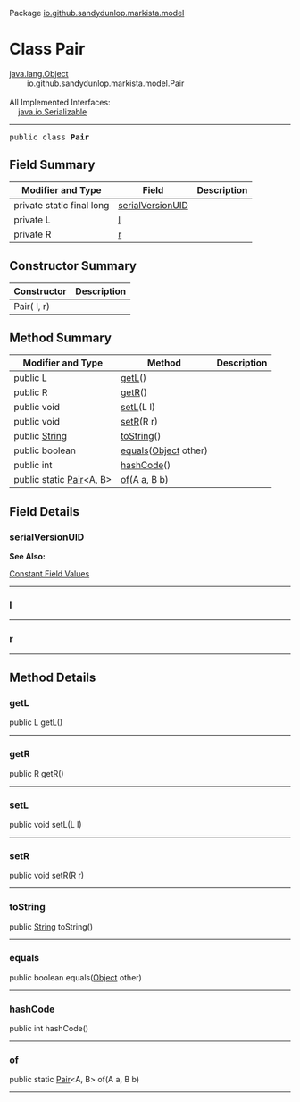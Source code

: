 Package [io.github.sandydunlop.markista.model](index.md)

# Class Pair
[java.lang.Object](https://docs.oracle.com/en/java/javase/24/docs/api/java.base/java/lang/Object.html)<br/>
        io.github.sandydunlop.markista.model.Pair<br/>
<br/>
All Implemented Interfaces:<br/>
    [java.io.Serializable](https://docs.oracle.com/en/java/javase/24/docs/api/java.base/java/io/Serializable.html)


----

<span style="font-family: monospace;">public class __Pair__</span>


## Field Summary

| Modifier and Type         | Field                                 | Description |
|---------------------------|---------------------------------------|-------------|
| private static final long | [serialVersionUID](#serialversionuid) |             |
| private L                 | [l](#l)                               |             |
| private R                 | [r](#r)                               |             |

## Constructor Summary

| Constructor  | Description |
|--------------|-------------|
| Pair( l,  r) |             |

## Method Summary

| Modifier and Type                                                                                   | Method                                                                                                                | Description |
|-----------------------------------------------------------------------------------------------------|-----------------------------------------------------------------------------------------------------------------------|-------------|
| public L                                                                                            | [getL](#getl)()                                                                                                       |             |
| public R                                                                                            | [getR](#getr)()                                                                                                       |             |
| public void                                                                                         | [setL](#setl)(L l)                                                                                                    |             |
| public void                                                                                         | [setR](#setr)(R r)                                                                                                    |             |
| public [String](https://docs.oracle.com/en/java/javase/24/docs/api/java.base/java/lang/String.html) | [toString](#tostring)()                                                                                               |             |
| public boolean                                                                                      | [equals](#equals)([Object](https://docs.oracle.com/en/java/javase/24/docs/api/java.base/java/lang/Object.html) other) |             |
| public int                                                                                          | [hashCode](#hashcode)()                                                                                               |             |
| public static [Pair](Pair.md)<A, B>                                                                 | [of](#of)(A a, B b)                                                                                                   |             |

## Field Details

### serialVersionUID



**See Also:**


[Constant Field Values](../constant-values.md)



---

### l




---

### r




---


## Method Details

### getL

public L getL()




---

### getR

public R getR()




---

### setL

public void setL(L l)




---

### setR

public void setR(R r)




---

### toString

public [String](https://docs.oracle.com/en/java/javase/24/docs/api/java.base/java/lang/String.html) toString()




---

### equals

public boolean equals([Object](https://docs.oracle.com/en/java/javase/24/docs/api/java.base/java/lang/Object.html) other)




---

### hashCode

public int hashCode()




---

### of

public static [Pair](Pair.md)<A, B> of(A a, B b)




---

